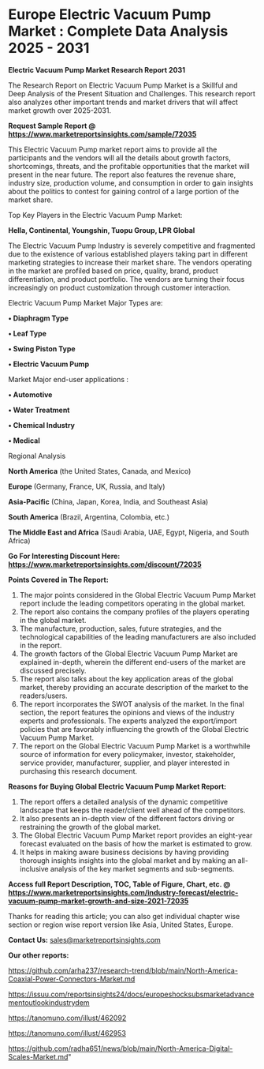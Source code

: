 # Europe Electric Vacuum Pump Market : Complete Data Analysis 2025 - 2031

<strong>Electric Vacuum Pump Market Research Report 2031</strong>

The Research Report on Electric Vacuum Pump Market is a Skillful and Deep Analysis of the Present Situation and Challenges. This research report also analyzes other important trends and market drivers that will affect market growth over 2025-2031.

<strong>Request Sample Report @ <a href=https://www.marketreportsinsights.com/sample/72035>https://www.marketreportsinsights.com/sample/72035</a></strong>

This Electric Vacuum Pump market report aims to provide all the participants and the vendors will all the details about growth factors, shortcomings, threats, and the profitable opportunities that the market will present in the near future. The report also features the revenue share, industry size, production volume, and consumption in order to gain insights about the politics to contest for gaining control of a large portion of the market share.

Top Key Players in the Electric Vacuum Pump Market:

<strong>Hella, Continental, Youngshin, Tuopu Group, LPR Global</strong>

The Electric Vacuum Pump Industry is severely competitive and fragmented due to the existence of various established players taking part in different marketing strategies to increase their market share. The vendors operating in the market are profiled based on price, quality, brand, product differentiation, and product portfolio. The vendors are turning their focus increasingly on product customization through customer interaction.

Electric Vacuum Pump Market Major Types are:

<strong>• Diaphragm Type

• Leaf Type

• Swing Piston Type

• Electric Vacuum Pump</strong>

Market Major end-user applications :

<strong>• Automotive

• Water Treatment

• Chemical Industry

• Medical</strong>

Regional Analysis

</u><strong><b>North America</b></strong> (the United States, Canada, and Mexico)

<strong><b>Europe </b></strong>(Germany, France, UK, Russia, and Italy)

<strong><b>Asia-Pacific</b></strong> (China, Japan, Korea, India, and Southeast Asia)

<strong><b>South America</b></strong> (Brazil, Argentina, Colombia, etc.)

<strong><b>The Middle East and Africa</b></strong> (Saudi Arabia, UAE, Egypt, Nigeria, and South Africa)

<strong>Go For Interesting Discount Here: <a href=https://www.marketreportsinsights.com/discount/72035>https://www.marketreportsinsights.com/discount/72035</a></strong>

<strong>Points Covered in The Report:</strong>
<ol>
  <li>The major points considered in the Global Electric Vacuum Pump Market report include the leading competitors operating in the global market.</li>
  <li>The report also contains the company profiles of the players operating in the global market.</li>
  <li>The manufacture, production, sales, future strategies, and the technological capabilities of the leading manufacturers are also included in the report.</li>
  <li>The growth factors of the Global Electric Vacuum Pump Market are explained in-depth, wherein the different end-users of the market are discussed precisely.</li>
  <li>The report also talks about the key application areas of the global market, thereby providing an accurate description of the market to the readers/users.</li>
  <li>The report incorporates the SWOT analysis of the market. In the final section, the report features the opinions and views of the industry experts and professionals. The experts analyzed the export/import policies that are favorably influencing the growth of the Global Electric Vacuum Pump Market.</li>
  <li>The report on the Global Electric Vacuum Pump Market is a worthwhile source of information for every policymaker, investor, stakeholder, service provider, manufacturer, supplier, and player interested in purchasing this research document.</li>
</ol>
<strong>Reasons for Buying Global Electric Vacuum Pump Market Report:</strong>

<ol>
  <li>The report offers a detailed analysis of the dynamic competitive landscape that keeps the reader/client well ahead of the competitors.</li>
  <li>It also presents an in-depth view of the different factors driving or restraining the growth of the global market.</li>
  <li>The Global Electric Vacuum Pump Market report provides an eight-year forecast evaluated on the basis of how the market is estimated to grow.</li>
  <li>It helps in making aware business decisions by having providing thorough insights insights into the global market and by making an all-inclusive analysis of the key market segments and sub-segments.</li>
</ol>
<strong>Access full Report Description, TOC, Table of Figure, Chart, etc. @ <a href=https://www.marketreportsinsights.com/industry-forecast/electric-vacuum-pump-market-growth-and-size-2021-72035>https://www.marketreportsinsights.com/industry-forecast/electric-vacuum-pump-market-growth-and-size-2021-72035</a></strong>


Thanks for reading this article; you can also get individual chapter wise section or region wise report version like Asia, United States, Europe.

<strong>Contact Us:</strong>
sales@marketreportsinsights.com

<strong>Our other reports:</strong>

<a href=https://github.com/arha237/research-trend/blob/main/North-America-Coaxial-Power-Connectors-Market.md>https://github.com/arha237/research-trend/blob/main/North-America-Coaxial-Power-Connectors-Market.md</a>

<a href=https://issuu.com/reportsinsights24/docs/europeshocksubsmarketadvancementoutlookindustrydem>https://issuu.com/reportsinsights24/docs/europeshocksubsmarketadvancementoutlookindustrydem</a>

<a href=https://tanomuno.com/illust/462092>https://tanomuno.com/illust/462092</a>

<a href=https://tanomuno.com/illust/462953>https://tanomuno.com/illust/462953</a>

<a href=https://github.com/radha651/news/blob/main/North-America-Digital-Scales-Market.md>https://github.com/radha651/news/blob/main/North-America-Digital-Scales-Market.md</a>"
